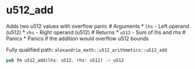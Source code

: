 # u512_add

Adds two u512 values with overflow panic # Arguments * `lhs` - Left operand (u512) * `rhs` - Right operand (u512) # Returns * `u512` - Sum of lhs and rhs # Panics * Panics if the addition would overflow u512 bounds

Fully qualified path: `alexandria_math::u512_arithmetics::u512_add`

```rust
pub fn u512_add(lhs: u512, rhs: u512) -> u512
```

